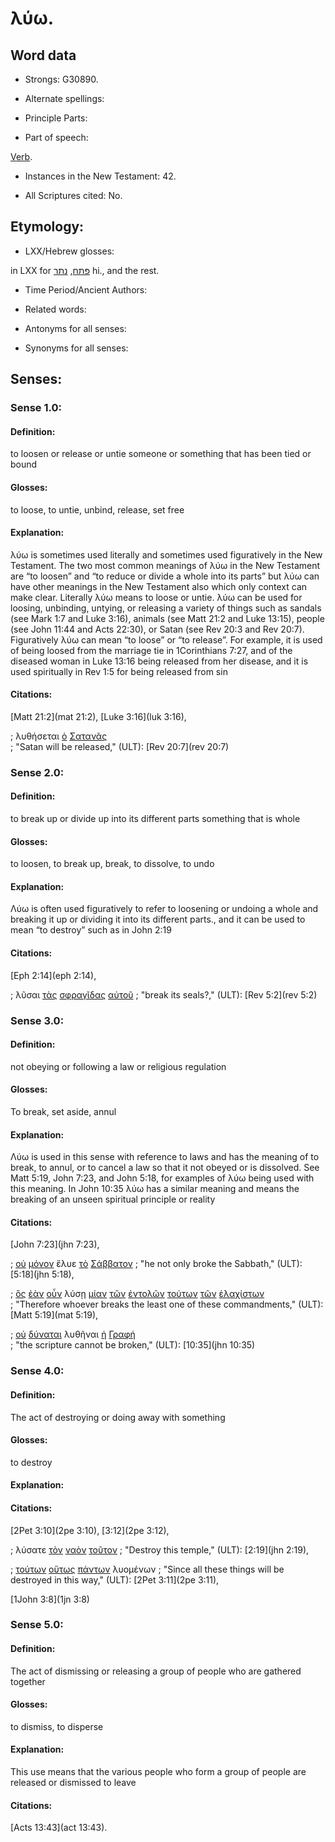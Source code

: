 # λύω. 

<!-- Status: S3=Needs2ndReview -->
<!-- Lexica used for edits: BDAG, FFM, LN, A-S -->

## Word data

* Strongs: G30890.

* Alternate spellings:


* Principle Parts: 


* Part of speech: 

[Verb](http://ugg.readthedocs.io/en/latest/verb.html).

* Instances in the New Testament: 42.

* All Scriptures cited: No.

## Etymology: 


* LXX/Hebrew glosses: 

in LXX for [פּתח](//en-uhal/H6605), [נתר](//en-uhal/H5425) hi., and the rest.

* Time Period/Ancient Authors: 


* Related words: 

* Antonyms for all senses: 

* Synonyms for all senses: 


## Senses:  


### Sense  1.0: 

#### Definition: 

to loosen or release or untie someone or something that has been tied or bound 

#### Glosses: 

to loose, to untie, unbind, release, set free 

#### Explanation: 

λύω is sometimes used literally and sometimes used figuratively in the New Testament. The two most common meanings of λύω in the New Testament are “to loosen” and “to reduce or divide a whole into its parts” but λύω can have other meanings in the New Testament also which only context can make clear. Literally λύω means to loose or untie. λύω can be used for loosing, unbinding, untying, or releasing a variety of things such as sandals (see Mark 1:7 and Luke 3:16), animals (see Matt 21:2 and Luke 13:15), people (see John 11:44 and Acts 22:30), or Satan (see Rev 20:3 and Rev 20:7).  Figuratively λύω can mean “to loose” or “to release”. For example, it is used of being loosed from the marriage tie in 1Corinthians 7:27, and of the diseased woman in Luke 13:16 being released from her disease, and it is used spiritually in Rev 1:5 for being released from sin 

#### Citations:

[Matt 21:2](mat 21:2), [Luke 3:16](luk 3:16),


; λυθήσεται [ὁ](../G35880/01.md) [Σατανᾶς](../G45660/01.md)  
; "Satan will be released," (ULT): [Rev 20:7](rev 20:7) 


### Sense  2.0: 

#### Definition: 

to break up or divide up into its different parts something that is whole

#### Glosses: 

to loosen, to break up, break, to dissolve, to undo

#### Explanation: 

Λύω is often used figuratively to refer to loosening or undoing a whole and breaking it up or dividing it into its different parts., and it can be used to mean “to destroy” such as in John 2:19

#### Citations: 

[Eph 2:14](eph 2:14),


; λῦσαι [τὰς](../G35880/01.md) [σφραγῖδας](../G49730/01.md) [αὐτοῦ](../G08460/01.md) 
; "break its seals?," (ULT): [Rev 5:2](rev 5:2)


### Sense  3.0: 

#### Definition: 

not obeying or following a law or religious regulation 

#### Glosses: 

To break, set aside, annul

#### Explanation: 

Λύω is used in this sense with reference to laws and has the meaning of to break, to annul, or to cancel a law so that it not obeyed or is dissolved. See Matt 5:19, John 7:23, and John 5:18, for examples of λύω being used with this meaning. In John 10:35 λύω has a similar meaning and means the breaking of an unseen spiritual principle or reality

#### Citations:

[John 7:23](jhn 7:23), 

; [οὐ](../G37560/01.md) [μόνον](../G34400/01.md) ἔλυε [τὸ](../G35880/01.md) [Σάββατον](../G45210/01.md) 
; "he not only broke the Sabbath," (ULT): [5:18](jhn 5:18),


; [ὃς](../G37390/01.md) [ἐὰν](../G14370/01.md) [οὖν](../G37670/01.md) λύσῃ [μίαν](../G15200/01.md) [τῶν](../G35880/01.md) [ἐντολῶν](../G17850/01.md) [τούτων](../G37780/01.md) [τῶν](../G35880/01.md) [ἐλαχίστων](../G16460/01.md)  
; "Therefore whoever breaks the least one of these commandments," (ULT): 
[Matt 5:19](mat 5:19), 


; [οὐ](../G37560/01.md) [δύναται](../G14100/01.md) λυθῆναι [ἡ](../G35880/01.md) [Γραφή](../G11240/01.md)   
; "the scripture cannot be broken," (ULT): [10:35](jhn 10:35) 


### Sense  4.0: 

#### Definition: 

The act of destroying or doing away with something

#### Glosses: 

to destroy 

#### Explanation: 


#### Citations:

[2Pet 3:10](2pe 3:10), [3:12](2pe 3:12),

; λύσατε [τὸν](../G35880/01.md) [ναὸν](../G34850/01.md) [τοῦτον](../G37780/01.md) 
; "Destroy this temple," (ULT): [2:19](jhn 2:19), 


; [τούτων](../G37780/01.md) [οὕτως](../G37790/01.md) [πάντων](../G39560/01.md) λυομένων 
; "Since all these things will be destroyed in this way," (ULT): [2Pet 3:11](2pe 3:11),

[1John 3:8](1jn 3:8)


### Sense  5.0: 

#### Definition: 

The act of dismissing or releasing a group of people who are gathered together

#### Glosses: 

to dismiss, to disperse

#### Explanation: 

This use means that the various people who form a group of people are released or dismissed to leave 

#### Citations:

[Acts 13:43](act 13:43).

